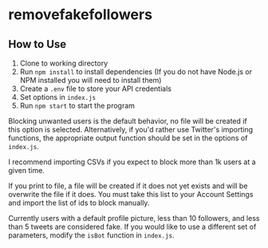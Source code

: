 # removefakefollowers

## How to Use
1) Clone to working directory
2) Run `npm install` to install dependencies (If you do not have Node.js or NPM installed you will need to install them)
3) Create a `.env` file to store your API credentials
4) Set options in `index.js`
5) Run `npm start` to start the program

Blocking unwanted users is the default behavior, no file will be created if this option is selected. Alternatively, if you'd rather use Twitter's importing functions, the appropriate output function should be set in the options of `index.js`. 

I recommend importing CSVs if you expect to block more than 1k users at a given time.

If you print to file, a file will be created if it does not yet exists and will be overwrite the file if it does. You must take this list to your Account Settings and import the list of ids to block manually.

Currently users with a default profile picture, less than 10 followers, and less than 5 tweets are considered fake. If you would like to use a different set of parameters, modify the `isBot` function in `index.js`.